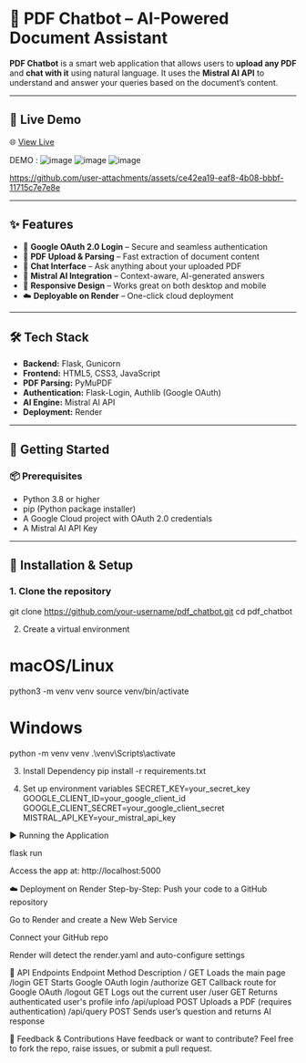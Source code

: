 # 🤖 PDF Chatbot – AI-Powered Document Assistant

**PDF Chatbot** is a smart web application that allows users to **upload any PDF** and **chat with it** using natural language. It uses the **Mistral AI API** to understand and answer your queries based on the document’s content.

---

## 🔗 Live Demo

🌐 [View Live](https://pdf-chatbot-663p.onrender.com/)  

DEMO : 
 ![image](https://github.com/user-attachments/assets/bf120ccf-0753-4c4a-9085-3ee6d665d4cf)
 ![image](https://github.com/user-attachments/assets/6a2294d2-e0a6-49da-bb75-b228045859e0)
![image](https://github.com/user-attachments/assets/75daf5eb-86e5-4266-a787-f5b81a62017f)


https://github.com/user-attachments/assets/ce42ea19-eaf8-4b08-bbbf-11715c7e7e8e






---

## ✨ Features

- 🔐 **Google OAuth 2.0 Login** – Secure and seamless authentication
- 📄 **PDF Upload & Parsing** – Fast extraction of document content
- 💬 **Chat Interface** – Ask anything about your uploaded PDF
- 🤖 **Mistral AI Integration** – Context-aware, AI-generated answers
- 📱 **Responsive Design** – Works great on both desktop and mobile
- ☁️ **Deployable on Render** – One-click cloud deployment

---

## 🛠 Tech Stack

- **Backend:** Flask, Gunicorn  
- **Frontend:** HTML5, CSS3, JavaScript  
- **PDF Parsing:** PyMuPDF  
- **Authentication:** Flask-Login, Authlib (Google OAuth)  
- **AI Engine:** Mistral AI API  
- **Deployment:** Render

---

## 🚀 Getting Started

### 📦 Prerequisites

- Python 3.8 or higher  
- pip (Python package installer)  
- A Google Cloud project with OAuth 2.0 credentials  
- A Mistral AI API Key

---

## 🔧 Installation & Setup

### 1. Clone the repository


git clone https://github.com/your-username/pdf_chatbot.git
cd pdf_chatbot 


2. Create a virtual environment
# macOS/Linux
python3 -m venv venv
source venv/bin/activate

# Windows
python -m venv venv
.\venv\Scripts\activate

3. Install Dependency 
pip install -r requirements.txt

4.  Set up environment variables
SECRET_KEY=your_secret_key
GOOGLE_CLIENT_ID=your_google_client_id
GOOGLE_CLIENT_SECRET=your_google_client_secret
MISTRAL_API_KEY=your_mistral_api_key



▶️ Running the Application

flask run

Access the app at: http://localhost:5000


☁️ Deployment on Render
Step-by-Step:
Push your code to a GitHub repository

Go to Render and create a New Web Service

Connect your GitHub repo

Render will detect the render.yaml and auto-configure settings


🔌 API Endpoints
Endpoint	Method	Description
/	GET	Loads the main page
/login	GET	Starts Google OAuth login
/authorize	GET	Callback route for Google OAuth
/logout	GET	Logs out the current user
/user	GET	Returns authenticated user's profile info
/api/upload	POST	Uploads a PDF (requires authentication)
/api/query	POST	Sends user’s question and returns AI response



🙌 Feedback & Contributions
Have feedback or want to contribute?
Feel free to fork the repo, raise issues, or submit a pull request.

